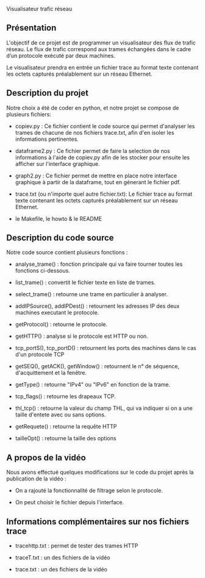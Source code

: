 Visualisateur trafic réseau

## Présentation

L'objectif de ce projet est de programmer un visualisateur des flux de trafic réseau.
Le flux de trafic correspond aux trames échangées dans le cadre d’un protocole
exécuté par deux machines.

Le visualisateur prendra en entrée un fichier trace au format texte contenant les
octets capturés préalablement sur un réseau Ethernet.


## Description du projet

Notre choix a été de coder en python, et notre projet se compose de plusieurs fichiers:
- copiev.py :
Ce fichier contient le code source qui permet d'analyser les trames de chacune de nos fichiers trace.txt, afin d'en isoler les informations pertinentes.

- dataframe2.py : Ce fichier permet de faire la selection de nos informations à l'aide de copiev.py afin de les stocker pour ensuite les afficher sur l'interface graphique.

- graph2.py : Ce fichier permet de mettre en place notre interface graphique à partir de la dataframe, tout en génerant le fichier pdf.

- trace.txt (ou n'importe quel autre fichier.txt): Le fichier trace au format texte contenant les octets capturés préalablement sur un réseau Ethernet.

- le Makefile, le howto & le README

## Description du code source

Notre code source contient plusieurs fonctions :
- analyse_trame() : fonction principale qui va faire tourner toutes les fonctions ci-dessous.

- list_trame() : convertit le fichier texte en liste de trames.

- select_trame() : retourne une trame en particulier à analyser.

- addIPSource(), addIPDest() : retournent les adresses IP des deux machines executant le protocole.

- getProtocol() : retourne le protocole.

- getHTTP() : analyse si le protocole est HTTP ou non.

- tcp_portS(), tcp_portD() : retournent les ports des machines dans le cas d'un protocole TCP

- getSEQ(), getACK(), getWindow() : retournent le n° de séquence, d'acquittement et la fenêtre.

- getType() : retourne "IPv4" ou "IPv6" en fonction de la trame.

- tcp_flags() : retourne les drapeaux TCP.

- thl_tcp() : retourne la valeur du champ THL, qui va indiquer si on a une taille d'entete avec ou sans options.

- getRequete() : retourne la requête HTTP

- tailleOpt() : retourne la taille des options

## A propos de la vidéo

Nous avons effectué quelques modifications sur le code du projet après la publication de la vidéo :

- On a rajouté la fonctionnalité de filtrage selon le protocole.

- On peut choisir le fichier depuis l'interface.

## Informations complémentaires sur nos fichiers trace

- tracehttp.txt : permet de tester des trames HTTP

- traceT.txt : un des fichiers de la vidéo

- trace.txt : un des fichiers de la vidéo
